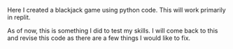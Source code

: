 Here I created a blackjack game using python code. This will work primarily in replit.

As of now, this is something I did to test my skills. I will come back to this and revise this code as there are a few things I would like to fix. 

